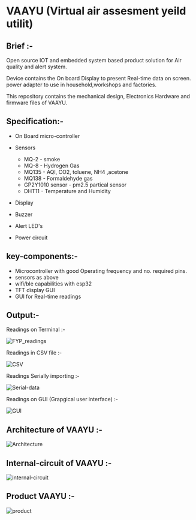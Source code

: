 # VAAYU (Virtual air assesment yeild utilit)

Brief :- 
-- 
Open source IOT and embedded system based product solution for Air quality and alert system.

Device contains the On board Display to present Real-time data on screen. power adapter to use in household,workshops and factories.  


This repository contains the mechanical design, Electronics Hardware and firmware files of VAAYU.

Specification:- 
-- 

* On Board micro-controller
* Sensors 
    * MQ-2 - smoke
    * MQ-8 - Hydrogen Gas
    * MQ135 - AQI, CO2, toluene, NH4 ,acetone 
    * MQ138 - Formaldehyde gas
    * GP2Y1010 sensor - pm2.5 partical sensor
    * DHT11 - Temperature and Humidity

* Display 
* Buzzer 
* Alert LED's
* Power circuit 

key-components:-  
--
* Microcontroller with good Operating frequency and no. required pins.
* sensors as above
* wifi/ble capabilities with esp32 
* TFT display GUI
* GUI for Real-time readings 


Output:- 
-- 

Readings on Terminal :- 

![FYP_readings](https://github.com/Himanshukohale22/FYP_GreenSpace/assets/114358863/e31bab9c-cada-4fa6-a2cb-cbe7bb7b88a1)

Readings in CSV file :- 

![CSV](images/csv-readings.png)

Readings Serially importing :- 

![Serial-data](images/serial-data.png)

Readings on GUI (Grapgical user interface) :- 

![GUI](images/GUI-readings.png)

Architecture of VAAYU :-
--
![Architecture](images/architecture-vaayu.png)

Internal-circuit of VAAYU :- 
--

![internal-circuit](images/Internal-circuit.jpeg)

Product VAAYU :-
--

![product](images/box-Vaayu.jpeg)


